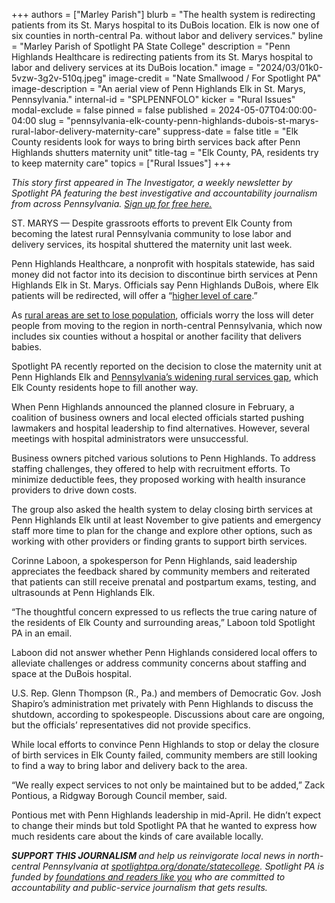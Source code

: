 +++
authors = ["Marley Parish"]
blurb = "The health system is redirecting patients from its St. Marys hospital to its DuBois location. Elk is now one of six counties in north-central Pa. without labor and delivery services."
byline = "Marley Parish of Spotlight PA State College"
description = "Penn Highlands Healthcare is redirecting patients from its St. Marys hospital to labor and delivery services at its DuBois location."
image = "2024/03/01k0-5vzw-3g2v-510q.jpeg"
image-credit = "Nate Smallwood / For Spotlight PA"
image-description = "An aerial view of Penn Highlands Elk in St. Marys, Pennsylvania."
internal-id = "SPLPENNFOLO"
kicker = "Rural Issues"
modal-exclude = false
pinned = false
published = 2024-05-07T04:00:00-04:00
slug = "pennsylvania-elk-county-penn-highlands-dubois-st-marys-rural-labor-delivery-maternity-care"
suppress-date = false
title = "Elk County residents look for ways to bring birth services back after Penn Highlands shutters maternity unit"
title-tag = "Elk County, PA, residents try to keep maternity care"
topics = ["Rural Issues"]
+++

<em>This story first appeared in The Investigator, a weekly newsletter by Spotlight PA featuring the best investigative and accountability journalism from across Pennsylvania. </em><a href="https://www.spotlightpa.org/newsletters"><em>Sign up for free here.</em></a>

ST. MARYS — Despite grassroots efforts to prevent Elk County from becoming the latest rural Pennsylvania community to lose labor and delivery services, its hospital shuttered the maternity unit last week.

Penn Highlands Healthcare, a nonprofit with hospitals statewide, has said money did not factor into its decision to discontinue birth services at Penn Highlands Elk in St. Marys. Officials say Penn Highlands DuBois, where Elk patients will be redirected, will offer a “<a href="https://www.phhealthcare.org/news/penn-highlands-healthcare-news/penn-highlands-healthcare-announces-transition-of-services">higher level of care</a>.”

As <a href="https://www.rural.pa.gov/data/population-projections">rural areas are set to lose population</a>, officials worry the loss will deter people from moving to the region in north-central Pennsylvania, which now includes six counties without a hospital or another facility that delivers babies.

<script src="https://www.spotlightpa.org/embed.js" async></script><div data-spl-embed-version="1" data-spl-src="https://www.spotlightpa.org/embeds/newsletter/?cta=Sign%20up%20for%20our%20new%20regional%20newsletter%2C%20%3Cb%3ETalk%20of%20the%20Town%3C%2Fb%3E%2C%20and%20get%20all%20the%20news%20and%20notes%20from%20State%20College%20and%20north-central%20PA.&button=Sign%20Up%20Now&preselect=state_college&eyebrow=DON'T%20MISS%20A%20BEAT"></div>

Spotlight PA recently reported on the decision to close the maternity unit at Penn Highlands Elk and <a href="https://www.spotlightpa.org/statecollege/2024/03/penn-highlands-elk-county-rural-pennsylvania-birth-labor-delivery-maternity-care/">Pennsylvania’s widening rural services gap</a>, which Elk County residents hope to fill another way.

When Penn Highlands announced the planned closure in February, a coalition of business owners and local elected officials started pushing lawmakers and hospital leadership to find alternatives. However, several meetings with hospital administrators were unsuccessful.

Business owners pitched various solutions to Penn Highlands. To address staffing challenges, they offered to help with recruitment efforts. To minimize deductible fees, they proposed working with health insurance providers to drive down costs.

The group also asked the health system to delay closing birth services at Penn Highlands Elk until at least November to give patients and emergency staff more time to plan for the change and explore other options, such as working with other providers or finding grants to support birth services.

Corinne Laboon, a spokesperson for Penn Highlands, said leadership appreciates the feedback shared by community members and reiterated that patients can still receive prenatal and postpartum exams, testing, and ultrasounds at Penn Highlands Elk.

“The thoughtful concern expressed to us reflects the true caring nature of the residents of Elk County and surrounding areas,” Laboon told Spotlight PA in an email.

Laboon did not answer whether Penn Highlands considered local offers to alleviate challenges or address community concerns about staffing and space at the DuBois hospital.

<script src="https://www.spotlightpa.org/embed.js" async></script><div data-spl-embed-version="1" data-spl-src="https://www.spotlightpa.org/embeds/donate/"></div>

U.S. Rep. Glenn Thompson (R., Pa.) and members of Democratic Gov. Josh Shapiro’s administration met privately with Penn Highlands to discuss the shutdown, according to spokespeople. Discussions about care are ongoing, but the officials’ representatives did not provide specifics.

While local efforts to convince Penn Highlands to stop or delay the closure of birth services in Elk County failed, community members are still looking to find a way to bring labor and delivery back to the area.

“We really expect services to not only be maintained but to be added,” Zack Pontious, a Ridgway Borough Council member, said.

Pontious met with Penn Highlands leadership in mid-April. He didn’t expect to change their minds but told Spotlight PA that he wanted to express how much residents care about the kinds of care available locally. <em></em>

<strong><em>SUPPORT THIS JOURNALISM </em></strong><em>and help us reinvigorate local news in north-central Pennsylvania at </em><a href="https://www.spotlightpa.org/donate/statecollege"><em>spotlightpa.org/donate/statecollege</em></a><em>. Spotlight PA is funded by </em><a href="https://www.spotlightpa.org/support"><em>foundations and readers like you</em></a><em> who are committed to accountability and public-service journalism that gets results.</em>

